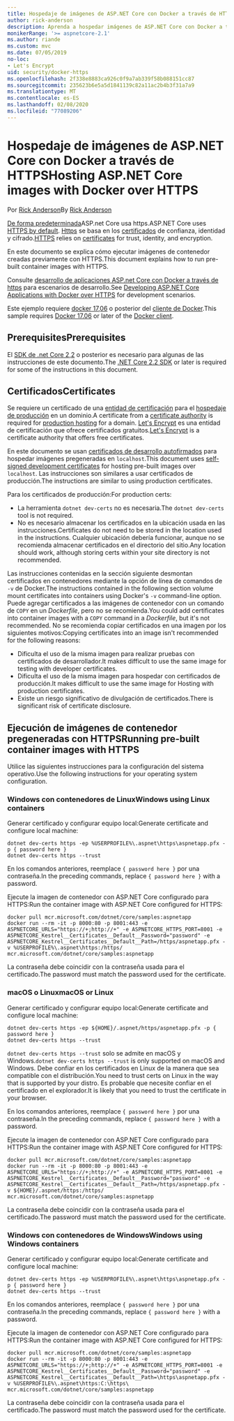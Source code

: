```yaml
---
title: Hospedaje de imágenes de ASP.NET Core con Docker a través de HTTPS
author: rick-anderson
description: Aprenda a hospedar imágenes de ASP.NET Core con Docker a través de HTTPS
monikerRange: '>= aspnetcore-2.1'
ms.author: riande
ms.custom: mvc
ms.date: 07/05/2019
no-loc:
- Let's Encrypt
uid: security/docker-https
ms.openlocfilehash: 2f338e8883ca926c0f9a7ab339f58b088151cc87
ms.sourcegitcommit: 235623b6e5a5d1841139c82a11ac2b4b3f31a7a9
ms.translationtype: MT
ms.contentlocale: es-ES
ms.lasthandoff: 02/08/2020
ms.locfileid: "77089206"
---
```

# <a name="hosting-aspnet-core-images-with-docker-over-https"></a><span data-ttu-id="d4de5-103">Hospedaje de imágenes de ASP.NET Core con Docker a través de HTTPS</span><span class="sxs-lookup"><span data-stu-id="d4de5-103">Hosting ASP.NET Core images with Docker over HTTPS</span></span>

<span data-ttu-id="d4de5-104">Por [Rick Anderson](https://twitter.com/RickAndMSFT)</span><span class="sxs-lookup"><span data-stu-id="d4de5-104">By [Rick Anderson](https://twitter.com/RickAndMSFT)</span></span>

<span data-ttu-id="d4de5-105">[De forma predeterminada](/aspnet/core/security/enforcing-ssl)ASP.net Core usa https.</span><span class="sxs-lookup"><span data-stu-id="d4de5-105">ASP.NET Core uses [HTTPS by default](/aspnet/core/security/enforcing-ssl).</span></span> <span data-ttu-id="d4de5-106">[Https](https://en.wikipedia.org/wiki/HTTPS) se basa en los [certificados](https://en.wikipedia.org/wiki/Public_key_certificate) de confianza, identidad y cifrado.</span><span class="sxs-lookup"><span data-stu-id="d4de5-106">[HTTPS](https://en.wikipedia.org/wiki/HTTPS) relies on [certificates](https://en.wikipedia.org/wiki/Public_key_certificate) for trust, identity, and encryption.</span></span>

<span data-ttu-id="d4de5-107">En este documento se explica cómo ejecutar imágenes de contenedor creadas previamente con HTTPS.</span><span class="sxs-lookup"><span data-stu-id="d4de5-107">This document explains how to run pre-built container images with HTTPS.</span></span>

<span data-ttu-id="d4de5-108">Consulte [desarrollo de aplicaciones ASP.net Core con Docker a través de https](https://github.com/dotnet/dotnet-docker/blob/master/samples/run-aspnetcore-https-development.md) para escenarios de desarrollo.</span><span class="sxs-lookup"><span data-stu-id="d4de5-108">See [Developing ASP.NET Core Applications with Docker over HTTPS](https://github.com/dotnet/dotnet-docker/blob/master/samples/run-aspnetcore-https-development.md) for development scenarios.</span></span>

<span data-ttu-id="d4de5-109">Este ejemplo requiere [docker 17,06](https://docs.docker.com/release-notes/docker-ce) o posterior del [cliente de Docker](https://www.docker.com/products/docker).</span><span class="sxs-lookup"><span data-stu-id="d4de5-109">This sample requires [Docker 17.06](https://docs.docker.com/release-notes/docker-ce) or later of the [Docker client](https://www.docker.com/products/docker).</span></span>

## <a name="prerequisites"></a><span data-ttu-id="d4de5-110">Prerequisites</span><span class="sxs-lookup"><span data-stu-id="d4de5-110">Prerequisites</span></span>

<span data-ttu-id="d4de5-111">El [SDK de .net Core 2,2](https://www.microsoft.com/net/download) o posterior es necesario para algunas de las instrucciones de este documento.</span><span class="sxs-lookup"><span data-stu-id="d4de5-111">The [.NET Core 2.2 SDK](https://www.microsoft.com/net/download) or later is required for some of the instructions in this document.</span></span>

## <a name="certificates"></a><span data-ttu-id="d4de5-112">Certificados</span><span class="sxs-lookup"><span data-stu-id="d4de5-112">Certificates</span></span>

<span data-ttu-id="d4de5-113">Se requiere un certificado de una [entidad de certificación](https://wikipedia.org/wiki/Certificate_authority) para el [hospedaje de producción](https://blogs.msdn.microsoft.com/webdev/2017/11/29/configuring-https-in-asp-net-core-across-different-platforms/) en un dominio.</span><span class="sxs-lookup"><span data-stu-id="d4de5-113">A certificate from a [certificate authority](https://wikipedia.org/wiki/Certificate_authority) is required for [production hosting](https://blogs.msdn.microsoft.com/webdev/2017/11/29/configuring-https-in-asp-net-core-across-different-platforms/) for a domain.</span></span> <span data-ttu-id="d4de5-114">[Let's Encrypt](https://letsencrypt.org/) es una entidad de certificación que ofrece certificados gratuitos.</span><span class="sxs-lookup"><span data-stu-id="d4de5-114">[Let's Encrypt](https://letsencrypt.org/) is a certificate authority that offers free certificates.</span></span>

<span data-ttu-id="d4de5-115">En este documento se usan [certificados de desarrollo autofirmados](https://en.wikipedia.org/wiki/Self-signed_certificate) para hospedar imágenes pregeneradas en `localhost`.</span><span class="sxs-lookup"><span data-stu-id="d4de5-115">This document uses [self-signed development certificates](https://en.wikipedia.org/wiki/Self-signed_certificate) for hosting pre-built images over `localhost`.</span></span> <span data-ttu-id="d4de5-116">Las instrucciones son similares a usar certificados de producción.</span><span class="sxs-lookup"><span data-stu-id="d4de5-116">The instructions are similar to using production certificates.</span></span>

<span data-ttu-id="d4de5-117">Para los certificados de producción:</span><span class="sxs-lookup"><span data-stu-id="d4de5-117">For production certs:</span></span>

* <span data-ttu-id="d4de5-118">La herramienta `dotnet dev-certs` no es necesaria.</span><span class="sxs-lookup"><span data-stu-id="d4de5-118">The `dotnet dev-certs` tool is not required.</span></span>
* <span data-ttu-id="d4de5-119">No es necesario almacenar los certificados en la ubicación usada en las instrucciones.</span><span class="sxs-lookup"><span data-stu-id="d4de5-119">Certificates do not need to be stored in the location used in the instructions.</span></span> <span data-ttu-id="d4de5-120">Cualquier ubicación debería funcionar, aunque no se recomienda almacenar certificados en el directorio del sitio.</span><span class="sxs-lookup"><span data-stu-id="d4de5-120">Any location should work, although storing certs within your site directory is not recommended.</span></span>

<span data-ttu-id="d4de5-121">Las instrucciones contenidas en la sección siguiente desmontan certificados en contenedores mediante la opción de línea de comandos de `-v` de Docker.</span><span class="sxs-lookup"><span data-stu-id="d4de5-121">The instructions contained in the following section volume mount certificates into containers using Docker's `-v` command-line option.</span></span> <span data-ttu-id="d4de5-122">Puede agregar certificados a las imágenes de contenedor con un comando de `COPY` en un *Dockerfile*, pero no se recomienda.</span><span class="sxs-lookup"><span data-stu-id="d4de5-122">You could add certificates into container images with a `COPY` command in a *Dockerfile*, but it's not recommended.</span></span> <span data-ttu-id="d4de5-123">No se recomienda copiar certificados en una imagen por los siguientes motivos:</span><span class="sxs-lookup"><span data-stu-id="d4de5-123">Copying certificates into an image isn't recommended for the following reasons:</span></span>

* <span data-ttu-id="d4de5-124">Dificulta el uso de la misma imagen para realizar pruebas con certificados de desarrollador.</span><span class="sxs-lookup"><span data-stu-id="d4de5-124">It makes difficult to use the same image for testing with developer certificates.</span></span>
* <span data-ttu-id="d4de5-125">Dificulta el uso de la misma imagen para hospedar con certificados de producción.</span><span class="sxs-lookup"><span data-stu-id="d4de5-125">It makes difficult to use the same image for Hosting with production certificates.</span></span>
* <span data-ttu-id="d4de5-126">Existe un riesgo significativo de divulgación de certificados.</span><span class="sxs-lookup"><span data-stu-id="d4de5-126">There is significant risk of certificate disclosure.</span></span>

## <a name="running-pre-built-container-images-with-https"></a><span data-ttu-id="d4de5-127">Ejecución de imágenes de contenedor pregeneradas con HTTPS</span><span class="sxs-lookup"><span data-stu-id="d4de5-127">Running pre-built container images with HTTPS</span></span>

<span data-ttu-id="d4de5-128">Utilice las siguientes instrucciones para la configuración del sistema operativo.</span><span class="sxs-lookup"><span data-stu-id="d4de5-128">Use the following instructions for your operating system configuration.</span></span>

### <a name="windows-using-linux-containers"></a><span data-ttu-id="d4de5-129">Windows con contenedores de Linux</span><span class="sxs-lookup"><span data-stu-id="d4de5-129">Windows using Linux containers</span></span>

<span data-ttu-id="d4de5-130">Generar certificado y configurar equipo local:</span><span class="sxs-lookup"><span data-stu-id="d4de5-130">Generate certificate and configure local machine:</span></span>

```dotnetcli
dotnet dev-certs https -ep %USERPROFILE%\.aspnet\https\aspnetapp.pfx -p { password here }
dotnet dev-certs https --trust
```

<span data-ttu-id="d4de5-131">En los comandos anteriores, reemplace `{ password here }` por una contraseña.</span><span class="sxs-lookup"><span data-stu-id="d4de5-131">In the preceding commands, replace `{ password here }` with a password.</span></span>

<span data-ttu-id="d4de5-132">Ejecute la imagen de contenedor con ASP.NET Core configurado para HTTPS:</span><span class="sxs-lookup"><span data-stu-id="d4de5-132">Run the container image with ASP.NET Core configured for HTTPS:</span></span>

```console
docker pull mcr.microsoft.com/dotnet/core/samples:aspnetapp
docker run --rm -it -p 8000:80 -p 8001:443 -e ASPNETCORE_URLS="https://+;http://+" -e ASPNETCORE_HTTPS_PORT=8001 -e ASPNETCORE_Kestrel__Certificates__Default__Password="password" -e ASPNETCORE_Kestrel__Certificates__Default__Path=/https/aspnetapp.pfx -v %USERPROFILE%\.aspnet\https:/https/ mcr.microsoft.com/dotnet/core/samples:aspnetapp
```

<span data-ttu-id="d4de5-133">La contraseña debe coincidir con la contraseña usada para el certificado.</span><span class="sxs-lookup"><span data-stu-id="d4de5-133">The password must match the password used for the certificate.</span></span>

### <a name="macos-or-linux"></a><span data-ttu-id="d4de5-134">macOS o Linux</span><span class="sxs-lookup"><span data-stu-id="d4de5-134">macOS or Linux</span></span>

<span data-ttu-id="d4de5-135">Generar certificado y configurar equipo local:</span><span class="sxs-lookup"><span data-stu-id="d4de5-135">Generate certificate and configure local machine:</span></span>

```dotnetcli
dotnet dev-certs https -ep ${HOME}/.aspnet/https/aspnetapp.pfx -p { password here }
dotnet dev-certs https --trust
```

<span data-ttu-id="d4de5-136">`dotnet dev-certs https --trust` solo se admite en macOS y Windows.</span><span class="sxs-lookup"><span data-stu-id="d4de5-136">`dotnet dev-certs https --trust` is only supported on macOS and Windows.</span></span> <span data-ttu-id="d4de5-137">Debe confiar en los certificados en Linux de la manera que sea compatible con el distribución.</span><span class="sxs-lookup"><span data-stu-id="d4de5-137">You need to trust certs on Linux in the way that is supported by your distro.</span></span> <span data-ttu-id="d4de5-138">Es probable que necesite confiar en el certificado en el explorador.</span><span class="sxs-lookup"><span data-stu-id="d4de5-138">It is likely that you need to trust the certificate in your browser.</span></span>

<span data-ttu-id="d4de5-139">En los comandos anteriores, reemplace `{ password here }` por una contraseña.</span><span class="sxs-lookup"><span data-stu-id="d4de5-139">In the preceding commands, replace `{ password here }` with a password.</span></span>

<span data-ttu-id="d4de5-140">Ejecute la imagen de contenedor con ASP.NET Core configurado para HTTPS:</span><span class="sxs-lookup"><span data-stu-id="d4de5-140">Run the container image with ASP.NET Core configured for HTTPS:</span></span>

```console
docker pull mcr.microsoft.com/dotnet/core/samples:aspnetapp
docker run --rm -it -p 8000:80 -p 8001:443 -e ASPNETCORE_URLS="https://+;http://+" -e ASPNETCORE_HTTPS_PORT=8001 -e ASPNETCORE_Kestrel__Certificates__Default__Password="password" -e ASPNETCORE_Kestrel__Certificates__Default__Path=/https/aspnetapp.pfx -v ${HOME}/.aspnet/https:/https/ mcr.microsoft.com/dotnet/core/samples:aspnetapp
```

<span data-ttu-id="d4de5-141">La contraseña debe coincidir con la contraseña usada para el certificado.</span><span class="sxs-lookup"><span data-stu-id="d4de5-141">The password must match the password used for the certificate.</span></span>

### <a name="windows-using-windows-containers"></a><span data-ttu-id="d4de5-142">Windows con contenedores de Windows</span><span class="sxs-lookup"><span data-stu-id="d4de5-142">Windows using Windows containers</span></span>

<span data-ttu-id="d4de5-143">Generar certificado y configurar equipo local:</span><span class="sxs-lookup"><span data-stu-id="d4de5-143">Generate certificate and configure local machine:</span></span>

```dotnetcli
dotnet dev-certs https -ep %USERPROFILE%\.aspnet\https\aspnetapp.pfx -p { password here }
dotnet dev-certs https --trust
```

<span data-ttu-id="d4de5-144">En los comandos anteriores, reemplace `{ password here }` por una contraseña.</span><span class="sxs-lookup"><span data-stu-id="d4de5-144">In the preceding commands, replace `{ password here }` with a password.</span></span>

<span data-ttu-id="d4de5-145">Ejecute la imagen de contenedor con ASP.NET Core configurado para HTTPS:</span><span class="sxs-lookup"><span data-stu-id="d4de5-145">Run the container image with ASP.NET Core configured for HTTPS:</span></span>

```console
docker pull mcr.microsoft.com/dotnet/core/samples:aspnetapp
docker run --rm -it -p 8000:80 -p 8001:443 -e ASPNETCORE_URLS="https://+;http://+" -e ASPNETCORE_HTTPS_PORT=8001 -e ASPNETCORE_Kestrel__Certificates__Default__Password="password" -e ASPNETCORE_Kestrel__Certificates__Default__Path=\https\aspnetapp.pfx -v %USERPROFILE%\.aspnet\https:C:\https\ mcr.microsoft.com/dotnet/core/samples:aspnetapp
```

<span data-ttu-id="d4de5-146">La contraseña debe coincidir con la contraseña usada para el certificado.</span><span class="sxs-lookup"><span data-stu-id="d4de5-146">The password must match the password used for the certificate.</span></span>
